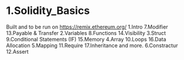 # 1.Solidity_Basics
Built and to be run on https://remix.ethereum.org/
1.Intro          7.Modifier                        13.Payable & Transfer
2.Variables      8.Functions                       14.Visibility
3.Struct         9.Conditional Statements (IF)     15.Memory
4.Array          10.Loops                          16.Data Allocation
5.Mapping        11.Require                        17.Inheritance   and more.
6.Constractur    12.Assert                     
